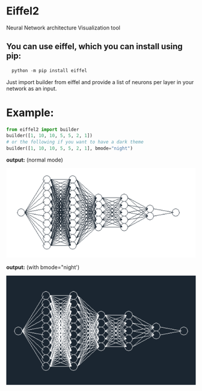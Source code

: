 # Eiffel2
Neural Network architecture  Visualization tool




## You can use eiffel, which you can install using pip:
```python
  python -m pip install eiffel 
 ```

Just import builder from eiffel and provide a list of neurons per layer in your network as an input.

# Example:
```python
from eiffel2 import builder
builder([1, 10, 10, 5, 5, 2, 1])
# or the following if you want to have a dark theme
builder([1, 10, 10, 5, 5, 2, 1], bmode="night")
```
**output:** (normal mode)

![alt text](https://github.com/Ale9806/Eiffel2/blob/master/eiffel2.PNG)

**output:** (with bmode="night')

![alt text](https://github.com/Ale9806/Eiffel2/blob/master/eiffel.PNG)

